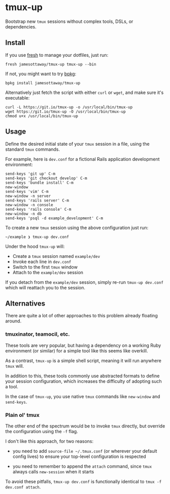 # tmux-up

Bootstrap new `tmux` sessions without complex tools, DSLs, or dependencies.

## Install

If you use [fresh](http://freshshell.com/) to manage your dotfiles, just run:

```
fresh jamesottaway/tmux-up tmux-up --bin
```

If not, you might want to try [bpkg](http://www.bpkg.io/):

```
bpkg install jamesottaway/tmux-up
```

Alternatively just fetch the script with either `curl` or `wget`, and make sure it's executable:

```
curl -L https://git.io/tmux-up -o /usr/local/bin/tmux-up
wget https://git.io/tmux-up -O /usr/local/bin/tmux-up
chmod u+x /usr/local/bin/tmux-up
```

## Usage

Define the desired initial state of your `tmux` session in a file, using the standard `tmux` commands.

For example, here is `dev.conf` for a fictional Rails application development environment:

```
send-keys 'git up' C-m
send-keys 'git checkout develop' C-m
send-keys 'bundle install' C-m
new-window
send-keys 'vim' C-m
new-window -n server
send-keys 'rails server' C-m
new-window -n console
send-keys 'rails console' C-m
new-window -n db
send-keys 'psql -d example_development' C-m
```

To create a new `tmux` session using the above configuration just run:

```
~/example ❯ tmux-up dev.conf
```

Under the hood `tmux-up` will:

- Create a `tmux` session named `example/dev`
- Invoke each line in `dev.conf`
- Switch to the first `tmux` window
- Attach to the `example/dev` session

If you detach from the `example/dev` session, simply re-run `tmux-up dev.conf` which will reattach you to the session.

## Alternatives

There are quite a lot of other approaches to this problem already floating around.

### tmuxinator, teamocil, etc.

These tools are very popular, but having a dependency on a working Ruby environment (or similar) for a simple tool like this seems like overkill.

As a contrast, `tmux-up` is a simple shell script, meaning it will run anywhere `tmux` will.

In addition to this, these tools commonly use abstracted formats to define your session configuration, which increases the difficulty of adopting such a tool.

In the case of `tmux-up`, you use native `tmux` commands like `new-window` and `send-keys`.

### Plain ol' tmux

The other end of the spectrum would be to invoke `tmux` directly, but override the configuration using the `-f` flag.

I don't like this approach, for two reasons:

- you need to add `source-file ~/.tmux.conf` (or wherever your default config lives) to ensure your top-level configuration is respected

- you need to remember to append the `attach` command, since `tmux` always calls `new-session` when it starts

To avoid these pitfalls, `tmux-up dev.conf` is functionally identical to `tmux -f dev.conf attach`.
